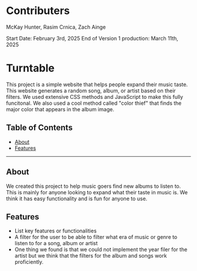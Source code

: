 # Contributers

McKay Hunter, Rasim Crnica, Zach Ainge

Start Date: February 3rd, 2025
End of Version 1 production: March 11th,  2025

# Turntable

This project is a simple website that helps people expand their music taste. This website generates a random song, album, or artist based on their filters. We used extensive CSS methods and JavaScript to make this fully funcitonal. We also used a cool method called "color thief" that finds the major color that appears in the album image.

## Table of Contents

- [About](#about)
- [Features](#features)

---

## About

We created this project to help music goers find new albums to listen to.
This is mainly for anyone looking to expand what their taste in music is.
We think it has easy functionality and is fun for anyone to use.

## Features

- List key features or functionalities
- A filter for the user to be able to filter what era of music or genre to listen to for a song, album or artist
- One thing we found is that we could not implement the year filer for the artist but we think that the filters for the album and songs work proficiently.
